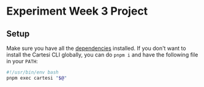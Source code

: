 # Experiment Week 3 Project

## Setup

Make sure you have all the [dependencies](https://docs.mugen.builders/cartesi-co-processor-tutorial/installation) installed.
If you don't want to install the Cartesi CLI globally, you can do `pnpm i` and have the following file in your `PATH`:

```sh
#!/usr/bin/env bash
pnpm exec cartesi "$@"
```

